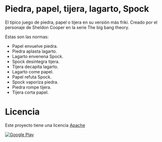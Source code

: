 Piedra, papel, tijera, lagarto, Spock
=====================================
El típico juego de piedra, papel o tijera en su versión más friki. Creado por el personaje de Sheldon Cooper en la serie The big bang theory.

Estas son las normas:
- Papel envuelve piedra.
- Piedra aplasta lagarto.
- Lagarto envenena Spock.
- Spock desintegra tijera.
- Tijera decapita lagarto.
- Lagarto come papel.
- Papel refuta Spock.
- Spock vaporiza piedra.
- Piedra rompe tijera.
- Tijera corta papel.

Licencia
========
Este proyecto tiene una licencia <a href="https://github.com/arpius/piedra-papel-tijera-lagarto-spock/blob/master/LICENSE">Apache</a>

[![Google Play](https://developer.android.com/images/brand/es_generic_rgb_wo_45.png)](https://play.google.com/store/apps/details?id=biz.arpius.miningtool.app)
